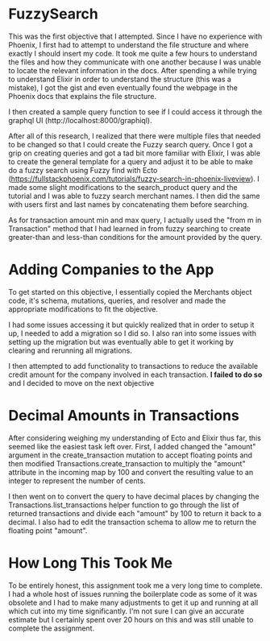 # FuzzySearch
This was the first objective that I attempted. Since I have no experience with Phoenix, I first had to attempt to understand the file structure and where exactly I should insert my code. It took me quite a few hours to understand the files and how they communicate with one another because I was unable to locate the relevant information in the docs. After spending a while trying to understand Elixir in order to understand the structure (this was a mistake), I got the gist and even eventually found the webpage in the Phoenix docs that explains the file structure. 

I then created a sample query function to see if I could access it through the graphql UI (http://localhost:8000/graphiql).

After all of this research, I realized that there were multiple files that needed to be changed so that I could create the Fuzzy search query. Once I got a grip on creating queries and got a tad bit more familiar with Elixir, I was able to create the general template for a query and adjust it to be able to make do a fuzzy search using Fuzzy find with Ecto (https://fullstackphoenix.com/tutorials/fuzzy-search-in-phoenix-liveview).  I made some slight modifications to the search_product query and the tutorial and I was able to fuzzy search merchant names. I then did the same with users first and last names by concatenating them before searching. 

As for transaction amount min and max query, I actually used the "from m in Transaction" method that I had learned in from fuzzy searching to create greater-than and less-than conditions for the amount provided by the query.

# Adding Companies to the App
To get started on this objective, I essentially copied the Merchants object code, it's schema, mutations, queries, and resolver and made the appropriate modifications to fit the objective.

I had some issues accessing it but quickly realized that in order to setup it up, I needed to add a migration so I did so. I also ran into some issues with setting up the migration but was eventually able to get it working by clearing and rerunning all migrations. 

I then attempted to add functionality to transactions to reduce the available credit amount for the company involved in each transaction. **I failed to do so** and I decided to move on the next objective

# Decimal Amounts in Transactions
After considering weighing my understanding of Ecto and Elixir thus far, this seemed like the easiest task left over. First, I added changed the "amount" argument in the create_transaction mutation to accept floating points and then modified Transactions.create_transaction to multiply the "amount" attribute in the incoming map by 100 and convert the resulting value to an integer to represent the number of cents.

I then went on to convert the query to have decimal places by changing the Transactions.list_transactions helper function to go through the list of returned transactions and divide each "amount" by 100 to return it back to a decimal. I also had to edit the transaction schema to allow me to return the floating point "amount".

# How Long This Took Me

To be entirely honest, this assignment took me a very long time to complete. I had a whole host of issues running the boilerplate code as some of it was obsolete and I had to make many adjustments to get it up and running at all which cut into my time significantly. I'm not sure I can give an accurate estimate but I certainly spent over 20 hours on this and was still unable to complete the assignment. 

